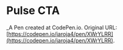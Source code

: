 # Pulse CTA
 _A Pen created at CodePen.io. Original URL: [https://codepen.io/jaroja4/pen/XWrYLRR](https://codepen.io/jaroja4/pen/XWrYLRR).

 